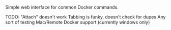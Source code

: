 Simple web interface for common Docker commands.

TODO:
"Attach" doesn't work
Tabbing is funky, doesn't check for dupes
Any sort of testing
Mac/Remote Docker support (currently windows only)